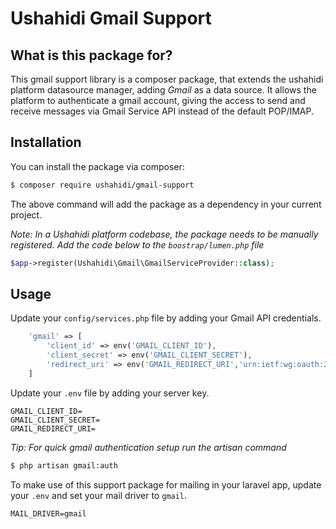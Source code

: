 Ushahidi Gmail Support
============

## What is this package for?
This gmail support library is a composer package, that extends the ushahidi platform datasource manager, adding *Gmail* as a data source. It allows the platform to authenticate a gmail account, giving the access to send and receive messages via Gmail Service API instead of the default POP/IMAP.

## Installation
You can install the package via composer:

```bash
$ composer require ushahidi/gmail-support
```

The above command will add the package as a dependency in your current project.

*Note: In a Ushahidi platform codebase, the package needs to be manually registered. Add the code below to the `boostrap/lumen.php` file*

```php
$app->register(Ushahidi\Gmail\GmailServiceProvider::class);
```

## Usage
Update your `config/services.php` file by adding your Gmail API credentials.

```php
    'gmail' => [
        'client_id' => env('GMAIL_CLIENT_ID'),
        'client_secret' => env('GMAIL_CLIENT_SECRET'),
        'redirect_uri' => env('GMAIL_REDIRECT_URI','urn:ietf:wg:oauth:2.0:oob'),
    ]
```

Update your `.env` file by adding your server key.

```env
GMAIL_CLIENT_ID=
GMAIL_CLIENT_SECRET=
GMAIL_REDIRECT_URI=
```

*Tip: For quick gmail authentication setup run the artisan command*

```bash
$ php artisan gmail:auth
```

To make use of this support package for mailing in your laravel app, update your `.env` and set your mail driver to `gmail`.

```env
MAIL_DRIVER=gmail
```




 










